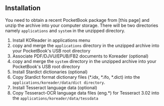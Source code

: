 ## Installation
You need to obtain a recent PocketBook package from [this page] and unzip the archive into your computer storage. There will be two directories namely `applications` and `system` in the unzipped directory.

1. Install KOReader in applications menu
  1. copy and merge the `applications` directory in the unzipped archive into your PocketBook's USB root directory
1. Associate PDF/DJVU/EPUB/FB2 documents to Koreader (optional)
  1. copy and merge the `system` directory in the unzipped archive into your PocketBook's USB root directory
1. Install Stardict dictionaries (optional)
  1. Copy Stardict format dictionary files (*.idx, *.ifo, *.dict) into the `applications/koreader/data/dict directory`.
1. Install Tesseract language data (optional)
  1. Copy Tesseract-OCR language data files (eng.*) for Tesseract 3.02 into the `applications/koreader/data/tessdata`


